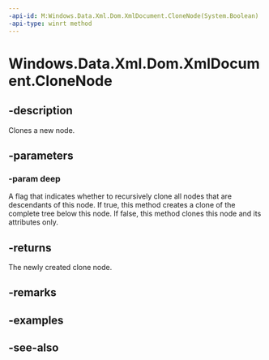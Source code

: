 ----api-id: M:Windows.Data.Xml.Dom.XmlDocument.CloneNode(System.Boolean)
-api-type: winrt method
---<!-- Method syntaxpublic Windows.Data.Xml.Dom.IXmlNode CloneNode(System.Boolean deep)--># Windows.Data.Xml.Dom.XmlDocument.CloneNode## -descriptionClones a new node.## -parameters### -param deepA flag that indicates whether to recursively clone all nodes that are descendants of this node. If true, this method creates a clone of the complete tree below this node. If false, this method clones this node and its attributes only.## -returnsThe newly created clone node.## -remarks## -examples## -see-also